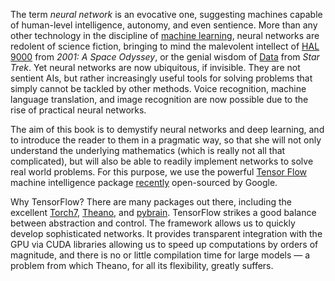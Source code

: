 The term _neural network_ is an evocative one, suggesting machines capable of
human-level intelligence, autonomy, and even sentience. More than any other
technology in the discipline of [machine
learning](https://en.wikipedia.org/wiki/Machine_learning), neural networks are
redolent of science fiction, bringing to mind the malevolent intellect of [HAL
9000](https://en.wikipedia.org/wiki/HAL_9000) from _2001: A Space Odyssey_, or
the genial wisdom of [Data](https://en.wikipedia.org/wiki/Data_%28Star_Trek%29)
from _Star Trek_. Yet neural networks are now ubiquitous, if invisible.  They
are not sentient AIs, but rather increasingly useful tools for solving problems
that simply cannot be tackled by other methods. Voice recognition, machine
language translation, and image recognition are now possible due to the rise of
practical neural networks. 

The aim of this book is to demystify neural networks and deep learning, and to
introduce the reader to them in a pragmatic way, so that she will not only
understand the underlying mathematics (which is really not all that
complicated), but will also be able to readily implement networks to solve real
world problems. For this purpose, we use the powerful [Tensor
Flow](http://www.tensorflow.org/) machine intelligence package
[recently](http://goo.gl/pBU1hy) open-sourced by Google. 

Why TensorFlow? There are many packages out there, including the excellent
[Torch7](http://torch.ch), [Theano](http://deeplearning.net/software/theano/),
and [pybrain](http://pybrain.org/). TensorFlow strikes a good balance between
abstraction and control. The framework allows us to quickly develop
sophisticated networks. It provides transparent integration with the GPU via CUDA libraries
allowing us to speed up computations by orders of magnitude, and there is no or
little compilation time for large models — a problem from which Theano, for all
its flexibility, greatly suffers.

